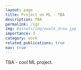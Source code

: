 ```yaml
---
layout: page
title: Project on ML - TBA
description: TBA
permalink: /ig/
img: #assets/img/ewalk_draw.jpg
importance: 3
category: work
related_publications: true
nav: true
---
```


TBA - cool ML project.